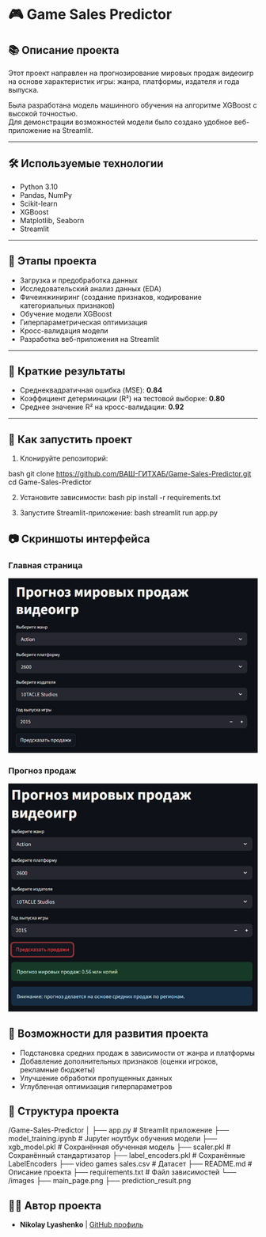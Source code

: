 # 🎮 Game Sales Predictor

## 📚 Описание проекта
Этот проект направлен на прогнозирование мировых продаж видеоигр на основе характеристик игры: жанра, платформы, издателя и года выпуска.

Была разработана модель машинного обучения на алгоритме XGBoost с высокой точностью.  
Для демонстрации возможностей модели было создано удобное веб-приложение на Streamlit.

---

## 🛠 Используемые технологии
- Python 3.10
- Pandas, NumPy
- Scikit-learn
- XGBoost
- Matplotlib, Seaborn
- Streamlit

---

## 🧩 Этапы проекта
- Загрузка и предобработка данных
- Исследовательский анализ данных (EDA)
- Фичеинжиниринг (создание признаков, кодирование категориальных признаков)
- Обучение модели XGBoost
- Гиперпараметрическая оптимизация
- Кросс-валидация модели
- Разработка веб-приложения на Streamlit

---

## 🎯 Краткие результаты
- Среднеквадратичная ошибка (MSE): **0.84**
- Коэффициент детерминации (R²) на тестовой выборке: **0.80**
- Среднее значение R² на кросс-валидации: **0.92**

---

## 🚀 Как запустить проект

1. Клонируйте репозиторий:

bash
git clone https://github.com/ВАШ-ГИТХАБ/Game-Sales-Predictor.git
cd Game-Sales-Predictor


2. Установите зависимости:
bash
pip install -r requirements.txt

3. Запустите Streamlit-приложение:
bash
streamlit run app.py


## 📷 Скриншоты интерфейса

### Главная страница
![Главная страница](images/main_page.png)

### Прогноз продаж
![Прогноз продаж](images/prediction_result.png)


## 📌 Возможности для развития проекта
- Подстановка средних продаж в зависимости от жанра и платформы
- Добавление дополнительных признаков (оценки игроков, рекламные бюджеты)
- Улучшение обработки пропущенных данных
- Углубленная оптимизация гиперпараметров

## 📂 Структура проекта
/Game-Sales-Predictor
│
├── app.py                  # Streamlit приложение
├── model_training.ipynb    # Jupyter ноутбук обучения модели
├── xgb_model.pkl           # Сохранённая обученная модель
├── scaler.pkl              # Сохранённый стандартизатор
├── label_encoders.pkl      # Сохранённые LabelEncoders
├── video games sales.csv   # Датасет
├── README.md               # Описание проекта
├── requirements.txt        # Файл зависимостей
└── /images
     ├── main_page.png
     ├── prediction_result.png

## 👨‍💻 Автор проекта
- **Nikolay Lyashenko** | [GitHub профиль](https://github.com/Dark1Loki)
